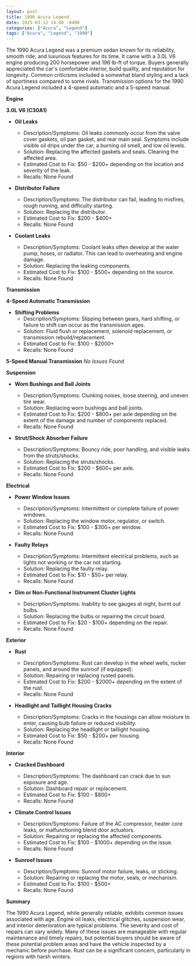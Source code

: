 ```yaml
---
layout: post
title: 1990 Acura Legend
date: 2025-03-12 14:40 -0400
categories: ["Acura", "Legend"]
tags: ["Acura", "Legend", "1990"]
---
```

The 1990 Acura Legend was a premium sedan known for its reliability, smooth ride, and luxurious features for its time. It came with a 3.0L V6 engine producing 200 horsepower and 196 lb-ft of torque. Buyers generally appreciated the car's comfortable interior, build quality, and reputation for longevity. Common criticisms included a somewhat bland styling and a lack of sportiness compared to some rivals. Transmission options for the 1990 Acura Legend included a 4-speed automatic and a 5-speed manual.

**Engine**

**3.0L V6 (C30A1)**

*   **Oil Leaks**
    *   Description/Symptoms: Oil leaks commonly occur from the valve cover gaskets, oil pan gasket, and rear main seal. Symptoms include visible oil drips under the car, a burning oil smell, and low oil levels.
    *   Solution: Replacing the affected gaskets and seals. Cleaning the affected area.
    *   Estimated Cost to Fix: $50 - $200+ depending on the location and severity of the leak.
    * Recalls: None Found

*   **Distributor Failure**
    *   Description/Symptoms: The distributor can fail, leading to misfires, rough running, and difficulty starting.
    *   Solution: Replacing the distributor.
    *   Estimated Cost to Fix: $200 - $400+
    *   Recalls: None Found

*   **Coolant Leaks**
    *   Description/Symptoms: Coolant leaks often develop at the water pump, hoses, or radiator. This can lead to overheating and engine damage.
    *   Solution: Replacing the leaking components.
    *   Estimated Cost to Fix: $100 - $500+ depending on the source.
    *   Recalls: None Found

**Transmission**

**4-Speed Automatic Transmission**

*   **Shifting Problems**
    *   Description/Symptoms: Slipping between gears, hard shifting, or failure to shift can occur as the transmission ages.
    *   Solution: Fluid flush or replacement, solenoid replacement, or transmission rebuild/replacement.
    *   Estimated Cost to Fix: $100 - $2000+
    *   Recalls: None Found

**5-Speed Manual Transmission**
*No Issues Found*

**Suspension**

*   **Worn Bushings and Ball Joints**
    *   Description/Symptoms: Clunking noises, loose steering, and uneven tire wear.
    *   Solution: Replacing worn bushings and ball joints.
    *   Estimated Cost to Fix: $200 - $800+ per axle depending on the extent of the damage and number of components replaced.
    *   Recalls: None Found

*   **Strut/Shock Absorber Failure**
    *   Description/Symptoms: Bouncy ride, poor handling, and visible leaks from the struts/shocks.
    *   Solution: Replacing the struts/shocks.
    *   Estimated Cost to Fix: $200 - $600+ per axle.
    *   Recalls: None Found

**Electrical**

*   **Power Window Issues**
    *   Description/Symptoms: Intermittent or complete failure of power windows.
    *   Solution: Replacing the window motor, regulator, or switch.
    *   Estimated Cost to Fix: $100 - $300+ per window.
    *   Recalls: None Found

*   **Faulty Relays**
    *   Description/Symptoms: Intermittent electrical problems, such as lights not working or the car not starting.
    *   Solution: Replacing the faulty relay.
    *   Estimated Cost to Fix: $10 - $50+ per relay.
    *   Recalls: None Found

*   **Dim or Non-Functional Instrument Cluster Lights**
    *   Description/Symptoms: Inability to see gauges at night, burnt out bulbs.
    *   Solution: Replacing the bulbs or repairing the circuit board.
    *   Estimated Cost to Fix: $20 - $100+ depending on the repair.
    *   Recalls: None Found

**Exterior**

*   **Rust**
    *   Description/Symptoms: Rust can develop in the wheel wells, rocker panels, and around the sunroof (if equipped).
    *   Solution: Repairing or replacing rusted panels.
    *   Estimated Cost to Fix: $200 - $2000+ depending on the extent of the rust.
    *   Recalls: None Found

*   **Headlight and Taillight Housing Cracks**
    *   Description/Symptoms: Cracks in the housings can allow moisture to enter, causing bulb failure or reduced visibility.
    *   Solution: Replacing the headlight or taillight housing.
    *   Estimated Cost to Fix: $50 - $200+ per housing.
    *   Recalls: None Found

**Interior**

*   **Cracked Dashboard**
    *   Description/Symptoms: The dashboard can crack due to sun exposure and age.
    *   Solution: Dashboard repair or replacement.
    *   Estimated Cost to Fix: $100 - $800+
    *   Recalls: None Found

*   **Climate Control Issues**
    *   Description/Symptoms: Failure of the AC compressor, heater core leaks, or malfunctioning blend door actuators.
    *   Solution: Repairing or replacing the affected components.
    *   Estimated Cost to Fix: $100 - $1000+ depending on the issue.
    *   Recalls: None Found

*   **Sunroof Issues**
    *   Description/Symptoms: Sunroof motor failure, leaks, or sticking.
    *   Solution: Repairing or replacing the motor, seals, or mechanism.
    *   Estimated Cost to Fix: $100 - $500+
    *   Recalls: None Found

**Summary**

The 1990 Acura Legend, while generally reliable, exhibits common issues associated with age. Engine oil leaks, electrical glitches, suspension wear, and interior deterioration are typical problems. The severity and cost of repairs can vary widely. Many of these issues are manageable with regular maintenance and timely repairs, but potential buyers should be aware of these potential problem areas and have the vehicle inspected by a mechanic before purchase. Rust can be a significant concern, particularly in regions with harsh winters.

